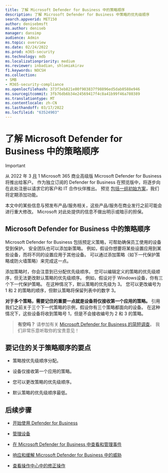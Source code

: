 ```yaml
---
title: 了解 Microsoft Defender for Business 中的策略顺序
description: 了解 Microsoft Defender for Business 中策略的优先级顺序
search.appverid: MET150
author: denisebmsft
ms.author: deniseb
manager: dansimp
audience: Admin
ms.topic: overview
ms.date: 02/24/2022
ms.prod: m365-security
ms.technology: mdb
ms.localizationpriority: medium
ms.reviewer: inbadian, shlomiakirav
f1.keywords: NOCSH
ms.collection:
- SMB
- M365-security-compliance
ms.openlocfilehash: 373f3eb821e00f903837f98896ed5dab0588e946
ms.sourcegitcommit: 3fb76db6b34e24569417f4c8a41b99f46a780389
ms.translationtype: MT
ms.contentlocale: zh-CN
ms.lasthandoff: 03/17/2022
ms.locfileid: "63524903"
---
```

# <a name="understand-policy-order-in-microsoft-defender-for-business"></a>了解 Microsoft Defender for Business 中的策略顺序

> [!IMPORTANT]
> 从 2022 年 3 [月](../../business-premium/index.md) 1 Microsoft 365 商业高级版 Microsoft Defender for Business 将推出给客户。 作为独立订阅的 Defender for Business 在预览版中，将逐步向在此处注册以请求它的客户和 IT 合作伙伴[](https://aka.ms/mdb-preview)推出。 预览 [包括一组初始方案](mdb-tutorials.md#try-these-preview-scenarios)，我们将定期添加功能。
> 
> 本文中的某些信息与预发布产品/服务相关，这些产品/服务在商业发行之前可能会进行重大修改。 Microsoft 对此处提供的信息不做出明示或暗示的担保。 

## <a name="policy-order-in-microsoft-defender-for-business"></a>Microsoft Defender for Business 中的策略顺序

Microsoft Defender for Business 包括预定义策略，可帮助确保员工使用的设备受到保护。 安全团队也可以添加新策略。 例如，假设你想要将某些设置应用到某些设备，而将不同的设置应用于其他设备。 可以通过添加策略（如下一代保护策略或防火墙策略）来完成这一点。

添加策略时，你会注意到已分配优先级顺序。 您可以编辑定义的策略的优先级顺序，但无法更改默认策略的优先级顺序。 例如，假设对于 Windows设备，你有三个下一代保护策略。 在这种情况下，默认策略的优先级为 3。 您可以更改编号为 1 和 2 的策略的顺序，但默认策略将保留列表中的数字 3。 

**对于多个策略，需要记住的重要一点就是设备将仅接收第一个应用的策略。** 引用我们之前关于三个下一代策略的示例，假设你有三个策略都面向的设备。 在这种情况下，这些设备将收到策略号 1，但是不会接收编号为 2 和 3 的策略。 

>
> **有空吗？**
> 请参加有关 <a href="https://microsoft.qualtrics.com/jfe/form/SV_0JPjTPHGEWTQr4y" target="_blank">Microsoft Defender for Business 的简短调查</a>。 我们非常乐意听取你的宝贵意见！
>

## <a name="key-points-to-remember-about-policy-order"></a>要记住的关于策略顺序的要点

- 策略按优先级顺序分配。

- 设备仅接收第一个应用的策略。

- 您可以更改策略的优先级顺序。

- 默认策略的优先级顺序最低。

## <a name="next-steps"></a>后续步骤

- [开始使用 Defender for Business](mdb-get-started.md)

- [管理设备](mdb-manage-devices.md)

- [在 Microsoft Defender for Business 中查看和管理事件](mdb-view-manage-incidents.md)

- [响应和缓解 Microsoft Defender for Business 中的威胁](mdb-respond-mitigate-threats.md)

- [查看操作中心中的修正操作](mdb-review-remediation-actions.md)